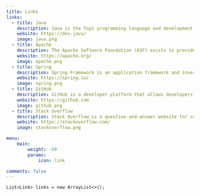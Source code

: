 ```yaml
---
title: Links
links:
  - title: Java
    description: Java is the Top1 programming language and development platform.
    website: https://dev.java/
    image: java.png
  - title: Apache
    description: The Apache Software Foundation (ASF) exists to provide software for the public good.
    website: https://apache.org/
    image: apache.png
  - title: Spring
    description: Spring Framework is an application framework and inversion of control container for the Java platform.
    website: https://spring.io/
    image: spring.png
  - title: GitHub
    description: GitHub is a developer platform that allows developers to create, store, manage and share their code.
    website: https://github.com
    image: github.png
  - title: Stack Overflow
    description: Stack Overflow is a question-and-answer website for computer programmers.
    website: https://stackoverflow.com/
    image: stackoverflow.png

menu:
    main: 
        weight: -50
        params:
            icon: link

comments: false
---
```


`List<Link> links = new ArrayList<>();`